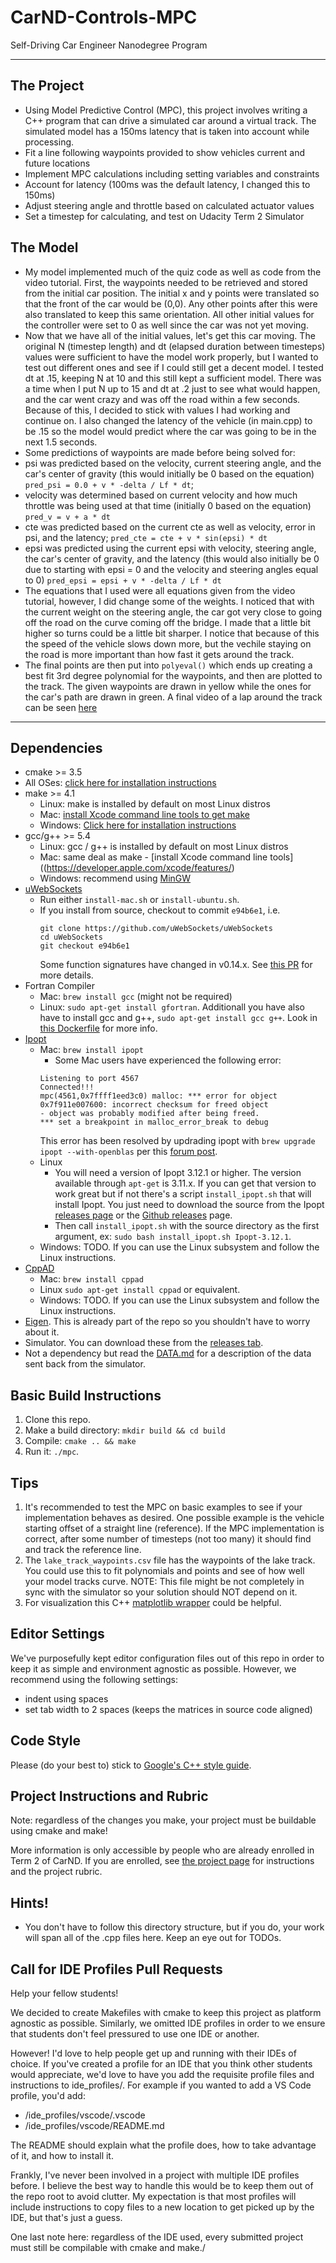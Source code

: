 # CarND-Controls-MPC
Self-Driving Car Engineer Nanodegree Program

---

## The Project

* Using Model Predictive Control (MPC), this project involves writing a C++ program that can drive a simulated car around a virtual track. The simulated model has a 150ms latency that is taken into account while processing.
 * Fit a line following waypoints provided to show vehicles current and future locations
 * Implement MPC calculations including setting variables and constraints
 * Account for latency (100ms was the default latency, I changed this to 150ms)
 * Adjust steering angle and throttle based on calculated actuator values
 * Set a timestep for calculating, and test on Udacity Term 2 Simulator
 
 ## The Model
 
 * My model implemented much of the quiz code as well as code from the video tutorial. First, the waypoints needed to be retrieved and stored from the initial car position. The initial x and y points were translated so that the front of the car would be (0,0). Any other points after this were also translated to keep this same orientation. All other initial values for the controller were set to 0 as well since the car was not yet moving. 
 * Now that we have all of the initial values, let's get this car moving. The original N (timestep length) and dt (elapsed duration between timesteps) values were sufficient to have the model work properly, but I wanted to test out different ones and see if I could still get a decent model. I tested dt at .15, keeping N at 10 and this still kept a sufficient model. There was a time when I put N up to 15 and dt at .2 just to see what would happen, and the car went crazy and was off the road within a few seconds. Because of this, I decided to stick with values I had working and continue on. I also changed the latency of the vehicle (in main.cpp) to be .15 so the model would predict where the car was going to be in the next 1.5 seconds. 
 * Some predictions of waypoints are made before being solved for:
  * psi was predicted based on the velocity, current steering angle, and the car's center of gravity (this would initially be 0 based on the equation) ```pred_psi = 0.0 + v * -delta / Lf * dt```;
  * velocity was determined based on current velocity and how much throttle was being used at that time (initially 0 based on the equation) ```pred_v = v + a * dt```
  * cte was predicted based on the current cte as well as velocity, error in psi, and the latency; ```pred_cte = cte + v * sin(epsi) * dt```
  * epsi was predicted using the current epsi with velocity, steering angle, the car's center of gravity, and the latency (this would also initially be 0 due to starting with epsi = 0 and the velocity and steering angles equal to 0) ```pred_epsi = epsi + v * -delta / Lf * dt```
 * The equations that I used were all equations given from the video tutorial, however, I did change some of the weights. I noticed that with the current weight on the steering angle, the car got very close to going off the road on the curve coming off the bridge. I made that a little bit higher so turns could be a little bit sharper. I notice that because of this the speed of the vehicle slows down more, but the vechile staying on the road is more important than how fast it gets around the track. 
 * The final points are then put into ```polyeval()``` which ends up creating a best fit 3rd degree polynomial for the waypoints, and then are plotted to the track. The given waypoints are drawn in yellow while the ones for the car's path are drawn in green. A final video of a lap around the track can be seen [here](CarND-MPC-Project-Lap.mov)
 
 
---

## Dependencies

* cmake >= 3.5
 * All OSes: [click here for installation instructions](https://cmake.org/install/)
* make >= 4.1
  * Linux: make is installed by default on most Linux distros
  * Mac: [install Xcode command line tools to get make](https://developer.apple.com/xcode/features/)
  * Windows: [Click here for installation instructions](http://gnuwin32.sourceforge.net/packages/make.htm)
* gcc/g++ >= 5.4
  * Linux: gcc / g++ is installed by default on most Linux distros
  * Mac: same deal as make - [install Xcode command line tools]((https://developer.apple.com/xcode/features/)
  * Windows: recommend using [MinGW](http://www.mingw.org/)
* [uWebSockets](https://github.com/uWebSockets/uWebSockets)
  * Run either `install-mac.sh` or `install-ubuntu.sh`.
  * If you install from source, checkout to commit `e94b6e1`, i.e.
    ```
    git clone https://github.com/uWebSockets/uWebSockets 
    cd uWebSockets
    git checkout e94b6e1
    ```
    Some function signatures have changed in v0.14.x. See [this PR](https://github.com/udacity/CarND-MPC-Project/pull/3) for more details.
* Fortran Compiler
  * Mac: `brew install gcc` (might not be required)
  * Linux: `sudo apt-get install gfortran`. Additionall you have also have to install gcc and g++, `sudo apt-get install gcc g++`. Look in [this Dockerfile](https://github.com/udacity/CarND-MPC-Quizzes/blob/master/Dockerfile) for more info.
* [Ipopt](https://projects.coin-or.org/Ipopt)
  * Mac: `brew install ipopt`
       +  Some Mac users have experienced the following error:
       ```
       Listening to port 4567
       Connected!!!
       mpc(4561,0x7ffff1eed3c0) malloc: *** error for object 0x7f911e007600: incorrect checksum for freed object
       - object was probably modified after being freed.
       *** set a breakpoint in malloc_error_break to debug
       ```
       This error has been resolved by updrading ipopt with
       ```brew upgrade ipopt --with-openblas```
       per this [forum post](https://discussions.udacity.com/t/incorrect-checksum-for-freed-object/313433/19).
  * Linux
    * You will need a version of Ipopt 3.12.1 or higher. The version available through `apt-get` is 3.11.x. If you can get that version to work great but if not there's a script `install_ipopt.sh` that will install Ipopt. You just need to download the source from the Ipopt [releases page](https://www.coin-or.org/download/source/Ipopt/) or the [Github releases](https://github.com/coin-or/Ipopt/releases) page.
    * Then call `install_ipopt.sh` with the source directory as the first argument, ex: `sudo bash install_ipopt.sh Ipopt-3.12.1`. 
  * Windows: TODO. If you can use the Linux subsystem and follow the Linux instructions.
* [CppAD](https://www.coin-or.org/CppAD/)
  * Mac: `brew install cppad`
  * Linux `sudo apt-get install cppad` or equivalent.
  * Windows: TODO. If you can use the Linux subsystem and follow the Linux instructions.
* [Eigen](http://eigen.tuxfamily.org/index.php?title=Main_Page). This is already part of the repo so you shouldn't have to worry about it.
* Simulator. You can download these from the [releases tab](https://github.com/udacity/self-driving-car-sim/releases).
* Not a dependency but read the [DATA.md](./DATA.md) for a description of the data sent back from the simulator.


## Basic Build Instructions


1. Clone this repo.
2. Make a build directory: `mkdir build && cd build`
3. Compile: `cmake .. && make`
4. Run it: `./mpc`.

## Tips

1. It's recommended to test the MPC on basic examples to see if your implementation behaves as desired. One possible example
is the vehicle starting offset of a straight line (reference). If the MPC implementation is correct, after some number of timesteps
(not too many) it should find and track the reference line.
2. The `lake_track_waypoints.csv` file has the waypoints of the lake track. You could use this to fit polynomials and points and see of how well your model tracks curve. NOTE: This file might be not completely in sync with the simulator so your solution should NOT depend on it.
3. For visualization this C++ [matplotlib wrapper](https://github.com/lava/matplotlib-cpp) could be helpful.

## Editor Settings

We've purposefully kept editor configuration files out of this repo in order to
keep it as simple and environment agnostic as possible. However, we recommend
using the following settings:

* indent using spaces
* set tab width to 2 spaces (keeps the matrices in source code aligned)

## Code Style

Please (do your best to) stick to [Google's C++ style guide](https://google.github.io/styleguide/cppguide.html).

## Project Instructions and Rubric

Note: regardless of the changes you make, your project must be buildable using
cmake and make!

More information is only accessible by people who are already enrolled in Term 2
of CarND. If you are enrolled, see [the project page](https://classroom.udacity.com/nanodegrees/nd013/parts/40f38239-66b6-46ec-ae68-03afd8a601c8/modules/f1820894-8322-4bb3-81aa-b26b3c6dcbaf/lessons/b1ff3be0-c904-438e-aad3-2b5379f0e0c3/concepts/1a2255a0-e23c-44cf-8d41-39b8a3c8264a)
for instructions and the project rubric.

## Hints!

* You don't have to follow this directory structure, but if you do, your work
  will span all of the .cpp files here. Keep an eye out for TODOs.

## Call for IDE Profiles Pull Requests

Help your fellow students!

We decided to create Makefiles with cmake to keep this project as platform
agnostic as possible. Similarly, we omitted IDE profiles in order to we ensure
that students don't feel pressured to use one IDE or another.

However! I'd love to help people get up and running with their IDEs of choice.
If you've created a profile for an IDE that you think other students would
appreciate, we'd love to have you add the requisite profile files and
instructions to ide_profiles/. For example if you wanted to add a VS Code
profile, you'd add:

* /ide_profiles/vscode/.vscode
* /ide_profiles/vscode/README.md

The README should explain what the profile does, how to take advantage of it,
and how to install it.

Frankly, I've never been involved in a project with multiple IDE profiles
before. I believe the best way to handle this would be to keep them out of the
repo root to avoid clutter. My expectation is that most profiles will include
instructions to copy files to a new location to get picked up by the IDE, but
that's just a guess.

One last note here: regardless of the IDE used, every submitted project must
still be compilable with cmake and make./
